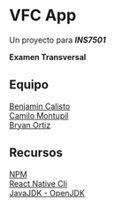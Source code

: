 # VFC App

Un proyecto para *__INS7501__*

**Examen Transversal**

## Equipo

[Benjamín Calisto](https://github.com/KBeDeveloper)
<br/>
[Camilo Montupil](https://github.com/camiloJTG)
<br/>
[Bryan Ortiz](https://github.com/RoyalSylphID)

## Recursos

[NPM](https://www.npmjs.com/)
<br/>
[React Native Cli](https://facebook.github.io/react-native/docs/getting-started)
<br/>
[JavaJDK - OpenJDK](http://openjdk.java.net/)